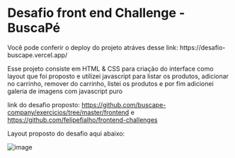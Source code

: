 <h1>Desafio front end Challenge - BuscaPé</h1>
Você pode conferir o deploy do projeto atráves desse link:  https://desafio-buscape.vercel.app/

Esse projeto consiste em HTML & CSS para criação do interface como layout que foi proposto e utilizei javascript para listar os produtos, adicionar no carrinho, remover do carrinho, listei os produtos e por fim adicionei galeria de imagens com javascript puro

link do desafio proposto: https://github.com/buscape-company/exercicios/tree/master/frontend e https://github.com/felipefialho/frontend-challenges 

Layout proposto do desafio aqui abaixo: 

![image](https://github.com/gabswyl/desafioBuscape/assets/129692053/b57df22e-7a6e-47b6-8ae5-65056f965c6a)





